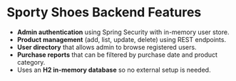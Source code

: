 # Sporty Shoes Backend Features

- **Admin authentication** using Spring Security with in-memory user store.
- **Product management** (add, list, update, delete) using REST endpoints.
- **User directory** that allows admin to browse registered users.
- **Purchase reports** that can be filtered by purchase date and product category.
- Uses an **H2 in-memory database** so no external setup is needed.
